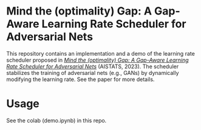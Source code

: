 # Mind the (optimality) Gap: A Gap-Aware Learning Rate Scheduler for Adversarial Nets
This repository contains an implementation and a demo of the learning rate
scheduler proposed in [*Mind the (optimality) Gap: A Gap-Aware Learning
Rate Scheduler for Adversarial Nets*](https://arxiv.org/abs/2302.00089)
(AISTATS, 2023). The scheduler stabilizes the training of adversarial nets
(e.g., GANs) by dynamically modifying the learning rate. See the paper for
more details.

# Usage
See the colab (demo.ipynb) in this repo.
